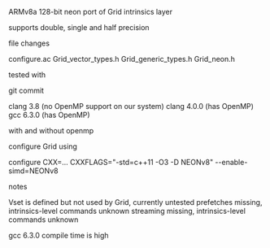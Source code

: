 ARMv8a 128-bit neon port of Grid intrinsics layer

supports double, single and half precision


file changes

  configure.ac
  Grid_vector_types.h
  Grid_generic_types.h
  Grid_neon.h


tested with

  git commit

  clang 3.8 (no OpenMP support on our system)
  clang 4.0.0 (has OpenMP)
  gcc 6.3.0 (has OpenMP)

  with and without openmp


configure Grid using

  configure CXX=... CXXFLAGS="-std=c++11 -O3 -D NEONv8" --enable-simd=NEONv8


notes

  Vset is defined but not used by Grid, currently untested
  prefetches missing, intrinsics-level commands unknown
  streaming missing, intrinsics-level commands unknown

  gcc 6.3.0 compile time is high
